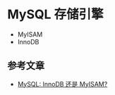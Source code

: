 # MySQL 存储引擎

* MyISAM
* InnoDB



## 参考文章
* [MySQL: InnoDB 还是 MyISAM?](http://coolshell.cn/articles/652.html)
